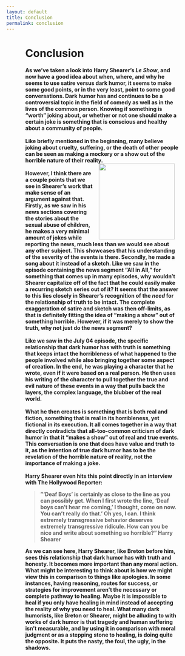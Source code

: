 ```yaml
---
layout: default
title: Conclusion
permalink: conclusion
---
```

<!-- Add an essay or interpretive material below this line,
using HTML or markdown.  Do not modify this file above this line -->
<div style="padding-left: 50px; padding-right: 50px"><h1><b>Conclusion</b></h1>
<h4>
As we’ve taken a look into Harry Shearer’s <i>Le Show</i>, and now have a good idea about when, where, and why he seems to use satire versus dark humor, it seems to make some good points, or in the very least, point to some good conversations. Dark humor has and continues to be a controversial topic in the field of comedy as well as in the lives of the common person. Knowing if something is “worth” joking about, or whether or not one should make a certain joke is something that is conscious and healthy about a community of people. 
<br>
<br>
Like briefly mentioned in the beginning, many believe joking about cruelty, suffering, or the death of other people can be seen as making a mockery or a show out of the horrible nature of their reality. <img width="200" height="200" style="padding-left: 10px; padding-right: 10px;" style align="right" src="https://github.com/lgsump/le-show/assets/122332459/d42f2e6c-59e1-4d37-abee-953c6e2356eb">
<br>
<br>
However, I think there are a couple points that we see in Shearer’s work that make sense of an argument against that. Firstly, as we saw in his news sections covering the stories about the sexual abuse of children, he makes a very minimal amount of jokes while reporting the news, much less than we would see about any other subject. This showcases that his understanding of the severity of the events is there. Secondly, he made a song about it instead of a sketch. Like we saw in the episode containing the news segment “All in All,” for something that comes up in many episodes, why wouldn’t Shearer capitalize off of the fact that he could easily make a recurring sketch series out of it? It seems that the answer to this lies closely in Shearer’s recognition of the <i>need</i> for the relationship of truth to be intact. The complete exaggeration of satire and sketch was then off-limits, as that is definitely fitting the idea of “making a show” out of something horrible. However, if it was merely to show the truth, why not just do the news segment? 
<br>
<br>
Like we saw in the July 04 episode, the specific relationship that dark humor has with truth is something that keeps intact the horribleness of what happened to the people involved while also bringing together some aspect of creation. In the end, he was playing a character that he wrote, even if it were based on a real person. He then uses his writing of the character to pull together the true and evil nature of these events in a way that pulls back the layers, the complex language, the blubber of the real world. 
<br>
<br>
What he then creates is something that is both real and fiction, something that is real in its horribleness, yet fictional in its execution. It all comes together in a way that directly contradicts that all-too-common criticism of dark humor in that it “makes a show” out of real and true events. This conversation is one that does have value and truth to it, as the intention of true dark humor has to be the revelation of the horrible nature of reality, not the importance of making a joke. 
<br>
<br>
Harry Shearer even hits this point directly in an interview with The Hollywood Reporter:

<blockquote>”‘Deaf Boys’ is certainly as close to the line as you can possibly get. When I first wrote the line, ‘Deaf boys can’t hear me coming,’ I thought, come on now. You can’t really do that.’ Oh yes, I can. I think extremely transgressive behavior deserves extremely transgressive ridicule. How can you be nice and write about something so horrible?” Harry Shearer</blockquote>

As we can see here, Harry Shearer, like Breton before him, sees this relationship that dark humor has with truth and honesty. It becomes more important than any moral action. What might be interesting to think about is how we might view this in comparison to things like apologies. In some instances, having reasoning, routes for success, or strategies for improvement aren’t the necessary or complete pathway to healing. Maybe it is impossible to heal if you only have healing in mind instead of accepting the reality of why you need to heal. What many dark humorists, like Breton or Shearer, might be alluding to with works of dark humor is that tragedy and human suffering isn’t measurable, and by using it in comparison with moral judgment or as a stepping stone to healing, is doing quite the opposite. It puts the nasty, the foul, the ugly, in the shadows. 
</h4>
</div>

